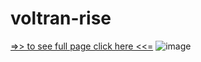 # voltran-rise
[=>> to see full page click here <<=](https://maximiliaaan.github.io/voltran-rise/)
![image](https://user-images.githubusercontent.com/101880060/167782886-31b7815e-ac43-45c9-b3cb-18d43ec56d07.png)

